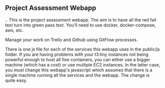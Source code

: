 ## Project Assessment Webapp
..
This is the project assessment webapp. The aim is to have all the
red fail text turn into green pass text. You'll need to use docker, docker-compose, aws, etc.

Manage your work on Trello and Github using GitFlow processes.

There is one js file for each of the services this webapp uses in the public/js folder. If you are having
problems with your t3.tiny instances not being powerful enough to host all five containers, you can
either use a bigger machine (which has a cost) or use multiple EC2 instances. In the latter case,
you must change this webapp's javascript which assumes that there is a single machine running all the
services and the webapp. The change is quite easy. 
